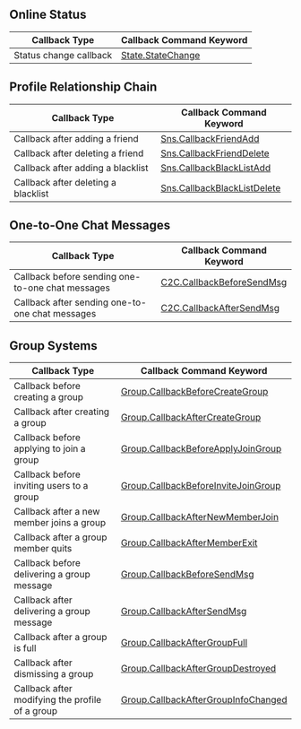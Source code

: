 ## Online Status

| Callback Type | Callback Command Keyword |
| ---------------- | --------------------------------------------- |
| Status change callback | [State.StateChange](https://intl.cloud.tencent.com/document/product/1047/34357) |

## Profile Relationship Chain

| Callback Type | Callback Command Keyword |
| ------------------ | ------------------------------------------------------------ |
| Callback after adding a friend | [Sns.CallbackFriendAdd](https://intl.cloud.tencent.com/document/product/1047/34359) |
| Callback after deleting a friend | [Sns.CallbackFriendDelete](https://intl.cloud.tencent.com/document/product/1047/34360) |
| Callback after adding a blacklist | [Sns.CallbackBlackListAdd](https://intl.cloud.tencent.com/document/product/1047/34361) |
| Callback after deleting a blacklist | [Sns.CallbackBlackListDelete](https://intl.cloud.tencent.com/document/product/1047/34362) |

## One-to-One Chat Messages

| Callback Type | Callback Command Keyword |
| ------------------ | ------------------------------------------------------------ |
| Callback before sending one-to-one chat messages | [C2C.CallbackBeforeSendMsg](https://intl.cloud.tencent.com/document/product/1047/34364) |
| Callback after sending one-to-one chat messages | [C2C.CallbackAfterSendMsg](https://intl.cloud.tencent.com/document/product/1047/34365) |

## Group Systems

| Callback Type | Callback Command Keyword |
| ------------------ | ------------------------------------------------------------ |
| Callback before creating a group | [Group.CallbackBeforeCreateGroup](https://intl.cloud.tencent.com/document/product/1047/34368) |
| Callback after creating a group | [Group.CallbackAfterCreateGroup](https://intl.cloud.tencent.com/document/product/1047/34369) |
| Callback before applying to join a group | [Group.CallbackBeforeApplyJoinGroup](https://intl.cloud.tencent.com/document/product/1047/34370) |
| Callback before inviting users to a group | [Group.CallbackBeforeInviteJoinGroup](https://intl.cloud.tencent.com/document/product/1047/34371) |
| Callback after a new member joins a group | [Group.CallbackAfterNewMemberJoin](https://intl.cloud.tencent.com/document/product/1047/34372) |
| Callback after a group member quits | [Group.CallbackAfterMemberExit](https://intl.cloud.tencent.com/document/product/1047/34373) |
| Callback before delivering a group message | [Group.CallbackBeforeSendMsg](https://intl.cloud.tencent.com/document/product/1047/34374) |
| Callback after delivering a group message | [Group.CallbackAfterSendMsg](https://intl.cloud.tencent.com/document/product/1047/34375) |
| Callback after a group is full | [Group.CallbackAfterGroupFull](https://intl.cloud.tencent.com/document/product/1047/34376) |
| Callback after dismissing a group | [Group.CallbackAfterGroupDestroyed](https://intl.cloud.tencent.com/document/product/1047/34377) |
| Callback after modifying the profile of a group | [Group.CallbackAfterGroupInfoChanged](https://intl.cloud.tencent.com/document/product/1047/34378) |
